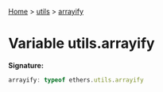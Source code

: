 [Home](../../../index.md) &gt; [utils](../../utils.md) &gt; [arrayify](./arrayify.md)

# Variable utils.arrayify


<b>Signature:</b>

```typescript
arrayify: typeof ethers.utils.arrayify
```
